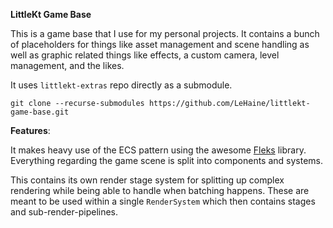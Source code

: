 **LittleKt Game Base**

This is a game base that I use for my personal projects. It contains a bunch of placeholders for things like asset
management and scene handling as well as graphic related things like effects, a custom camera, level management, and the
likes.

It uses `littlekt-extras` repo directly as a submodule.

`git clone --recurse-submodules https://github.com/LeHaine/littlekt-game-base.git`

**Features**:

It makes heavy use of the ECS pattern using the awesome [Fleks](https://github.com/Quillraven/Fleks) library. Everything
regarding the game scene is split into components and
systems.

This contains its own render stage system for splitting up complex rendering while being able to handle when batching
happens. These are meant to be used within a single `RenderSystem` which then contains stages and sub-render-pipelines.